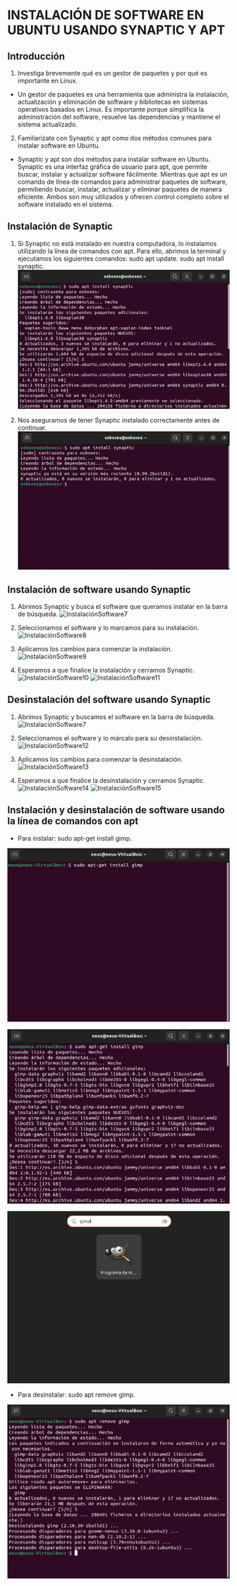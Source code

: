 # INSTALACIÓN DE SOFTWARE EN UBUNTU USANDO SYNAPTIC Y APT

## Introducción
1. Investiga brevemente qué es un gestor de paquetes y por qué es importante en Linux.

* Un gestor de paquetes es una herramienta que administra la instalación, actualización y eliminación de software y bibliotecas en sistemas operativos basados en Linux. Es importante porque simplifica la administración del software, resuelve las dependencias y mantiene el sistema actualizado.


2. Familiarízate con Synaptic y apt como dos métodos comunes para instalar software en Ubuntu.

* Synaptic y apt son dos métodos para instalar software en Ubuntu. Synaptic es una interfaz gráfica de usuario para apt, que permite buscar, instalar y actualizar software fácilmente. Mientras que apt es un comando de línea de comandos para administrar paquetes de software, permitiendo buscar, instalar, actualizar y eliminar paquetes de manera eficiente. Ambos son muy utilizados y ofrecen control completo sobre el software instalado en el sistema.


## Instalación de Synaptic

1. Si Synaptic no está instalado en nuestra computadora, lo instalamos utilizando la línea de comandos con apt. Para ello, abrimos la terminal y ejecutamos los siguientes comandos: sudo apt update.  sudo apt install synaptic.
![InstalaciónSoftware1](https://github.com/neusmartinez/Instalacion-Software/blob/main/INSTALACIO%CC%81N%20SOFTWARE%201.png)

2. Nos aseguramos de tener Synaptic instalado correctamente antes de continuar.
![InstalaciónSoftware2](https://github.com/neusmartinez/Instalacion-Software/blob/main/INSTALACIO%CC%81N%20SOFTWARE%202.png)


## Instalación de software usando Synaptic

1. Abrimos Synaptic y busca el software que queramos instalar en la barra de búsqueda.
![InstalaciónSoftware7](https://github.com/neusmartinez/Instalacion-Software/blob/main/INSTALACI%C3%93N%20SOFTWARE%207.png)


2. Seleccionamos el software y lo  marcamos para su instalación.
![InstalaciónSoftware8](https://github.com/neusmartinez/Instalacion-Software/blob/main/INSTALACI%C3%93N%20SOFTWARE%208.png)


3. Aplicamos los cambios para comenzar la instalación.
![InstalaciónSoftware9](https://github.com/neusmartinez/Instalacion-Software/blob/main/INSTALACI%C3%93N%20SOFTWARE%209.png)


4. Esperamos a que finalice la instalación y cerramos Synaptic.
![InstalaciónSoftware10](https://github.com/neusmartinez/Instalacion-Software/blob/main/INSTALACI%C3%93N%20SOFTWARE%2010.png)
![InstalaciónSoftware11](https://github.com/neusmartinez/Instalacion-Software/blob/main/INSTALACI%C3%93N%20SOFTWARE%2011.png)

## Desinstalación del software usando Synaptic

1. Abrimos Synaptic y buscamos el software en la barra de búsqueda.
![InstalaciónSoftware7](https://github.com/neusmartinez/Instalacion-Software/blob/main/INSTALACIO%CC%81N%20SOFTWARE%207.png)


2. Seleccionamos el software y lo márcalo para su desinstalación.
![InstalaciónSoftware12](https://github.com/neusmartinez/Instalacion-Software/blob/main/INSTALACIO%CC%81N%20SOFTWARE%2012.png)


3. Aplicamos los cambios para comenzar la desinstalación.
![InstalaciónSoftware13](https://github.com/neusmartinez/Instalacion-Software/blob/main/INSTALACIO%CC%81N%20SOFTWARE%2013.png)


4. Esperamos a que finalice la desinstalación y cerramos Synaptic.
![InstalaciónSoftware14](https://github.com/neusmartinez/Instalacion-Software/blob/main/INSTALACIO%CC%81N%20SOFTWARE%2014.png)
![InstalaciónSoftware15](https://github.com/neusmartinez/Instalacion-Software/blob/main/INSTALACIO%CC%81N%20SOFTWARE%2015.png)


## Instalación y desinstalación de software usando la línea de comandos con apt

* Para instalar: sudo apt-get install gimp.

![InstalaciónSoftware3](https://github.com/neusmartinez/Instalacion-Software/blob/main/INSTALACIO%CC%81N%20SOFTWARE%203.png)

![InstalaciónSoftware4](https://github.com/neusmartinez/Instalacion-Software/blob/main/INSTALACIO%CC%81N%20SOFTWARE%204.png)

![InstalaciónSoftware5](https://github.com/neusmartinez/Instalacion-Software/blob/main/INSTALACIO%CC%81N%20SOFTWARE%205.png)


* Para desinstalar: sudo apt remove gimp.

![InstalaciónSoftware6](https://github.com/neusmartinez/Instalacion-Software/blob/main/INSTALACIO%CC%81N%20SOFTWARE%206.png)
